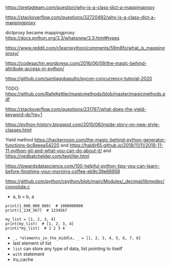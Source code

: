 https://pretagteam.com/question/why-is-a-class-dict-a-mappingproxy


https://stackoverflow.com/questions/32720492/why-is-a-class-dict-a-mappingproxy

dictproxy became mappingproxy https://docs.python.org/3.3/whatsnew/3.3.html#types

https://www.reddit.com/r/learnpython/comments/59m8fo/what_is_mappingproxy/

https://codesachin.wordpress.com/2016/06/09/the-magic-behind-attribute-access-in-python/

https://github.com/santiagobasulto/pycon-concurrency-tutorial-2020

TODO: https://github.com/RafeKettler/magicmethods/blob/master/magicmethods.pdf

https://stackoverflow.com/questions/231767/what-does-the-yield-keyword-do?rq=1

https://python-history.blogspot.com/2010/06/inside-story-on-new-style-classes.html

Yield method https://hackernoon.com/the-magic-behind-python-generator-functions-bc8eeea54220 and https://haldir65.github.io/2018/11/11/2018-11-11-python-gil-and-what-you-can-do-about-it/ and https://nedbatchelder.com/text/iter.html

https://towardsdatascience.com/100-helpful-python-tips-you-can-learn-before-finishing-your-morning-coffee-eb9c39e68958

https://github.com/python/cpython/blob/main/Modules/_decimal/libmpdec/convolute.c

* a, b = b, a

```
print(1_000_000_000)  # 1000000000
print(1_234_567)  # 1234567

my_list = [1, 2, 3, 4]
print(my_list)  # [1, 2, 3, 4]
print(*my_list)  # 1 2 3 4
```

* `_, *elements_in_the_middle, _ = [1, 2, 3, 4, 5, 6, 7, 8]`
* last element of list
* `list` can store any type of data, list pointing to itself
* `with` statement
* lru_cache
